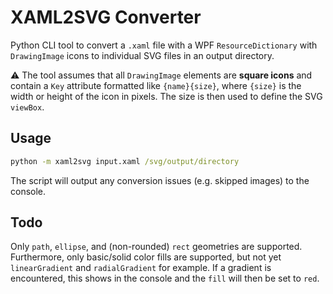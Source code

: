 # XAML2SVG Converter

Python CLI tool to convert a `.xaml` file with a WPF `ResourceDictionary` with `DrawingImage` icons to individual SVG files in an output directory.

:warning: The tool assumes that all `DrawingImage` elements are **square icons** and contain a `Key` attribute formatted like `{name}{size}`, where `{size}` is the width or height of the icon in pixels.
The size is then used to define the SVG `viewBox`.

## Usage

```cmd
python -m xaml2svg input.xaml /svg/output/directory
```

The script will output any conversion issues (e.g. skipped images) to the console.

## Todo

Only `path`, `ellipse`, and (non-rounded) `rect` geometries are supported.
Furthermore, only basic/solid color fills are supported, but not yet `linearGradient` and `radialGradient` for example.
If a gradient is encountered, this shows in the console and the `fill` will then be set to `red`.
